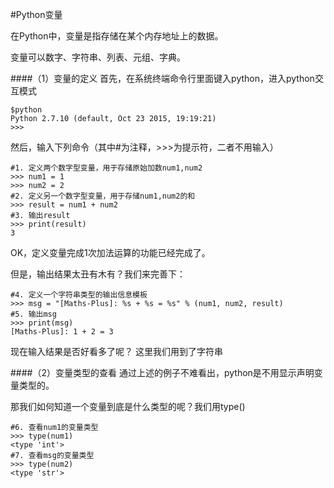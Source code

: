 #Python变量

在Python中，变量是指存储在某个内存地址上的数据。

变量可以数字、字符串、列表、元组、字典。

####（1）变量的定义
首先，在系统终端命令行里面键入python，进入python交互模式
<!-- script:shell -->
	$python
	Python 2.7.10 (default, Oct 23 2015, 19:19:21) 
	>>>

然后，输入下列命令（其中#为注释，>>>为提示符，二者不用输入）
<!-- script:python -->
	#1. 定义两个数字型变量，用于存储原始加数num1,num2
	>>> num1 = 1
	>>> num2 = 2
	#2. 定义另一个数字型变量，用于存储num1,num2的和
	>>> result = num1 + num2
	#3. 输出result
	>>> print(result)
	3

OK，定义变量完成1次加法运算的功能已经完成了。

但是，输出结果太丑有木有？我们来完善下：
<!-- script:python -->
	#4. 定义一个字符串类型的输出信息模板
	>>> msg = "[Maths-Plus]: %s + %s = %s" % (num1, num2, result)
	#5. 输出msg
	>>> print(msg)
	[Maths-Plus]: 1 + 2 = 3
现在输入结果是否好看多了呢？ 这里我们用到了字符串

####（2）变量类型的查看
通过上述的例子不难看出，python是不用显示声明变量类型的。

那我们如何知道一个变量到底是什么类型的呢？我们用type()
<!-- script:python -->
	#6. 查看num1的变量类型
	>>> type(num1)
	<type 'int'>
	#7. 查看msg的变量类型
	>>> type(num2)
	<type 'str'>
	